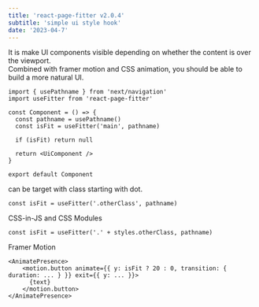 ```yaml
---
title: 'react-page-fitter v2.0.4'
subtitle: 'simple ui style hook'
date: '2023-04-7'
---
```


It is make UI components visible depending on whether the content is over the viewport.  
Combined with framer motion and CSS animation, you should be able to build a more natural UI.

```tsx
import { usePathname } from 'next/navigation'
import useFitter from 'react-page-fitter'

const Component = () => {
  const pathname = usePathname()
  const isFit = useFitter('main', pathname)

  if (isFit) return null

  return <UiComponent />
}

export default Component
```

can be target with class starting with dot.

```tsx
const isFit = useFitter('.otherClass', pathname)
```

CSS-in-JS and CSS Modules

```tsx
const isFit = useFitter('.' + styles.otherClass, pathname)
```

Framer Motion

```tsx
<AnimatePresence>
    <motion.button animate={{ y: isFit ? 20 : 0, transition: { duration: ... } }} exit={{ y: ... }}>
      {text}
    </motion.button>
</AnimatePresence>
```
